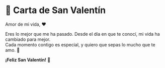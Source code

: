 # 💌 Carta de San Valentín

Amor de mi vida, ❤️

Eres lo mejor que me ha pasado. Desde el día en que te conocí, mi vida ha cambiado para mejor.  
Cada momento contigo es especial, y quiero que sepas lo mucho que te amo. 💖  

**¡Feliz San Valentín!** 🌹
